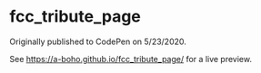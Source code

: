 # fcc_tribute_page

Originally published to CodePen on 5/23/2020.

See https://a-boho.github.io/fcc_tribute_page/ for a live preview.
